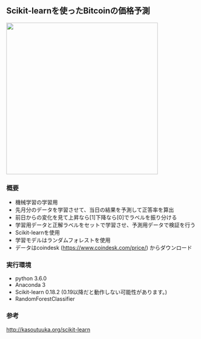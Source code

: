 ## Scikit-learnを使ったBitcoinの価格予測

<img src="https://user-images.githubusercontent.com/26180642/29090156-9965a3c0-7cb9-11e7-9fa0-f9694ba7ddc1.jpg" width="400px">


### 概要
* 機械学習の学習用
* 先月分のデータを学習させて、当日の結果を予測して正答率を算出
* 前日からの変化を見て上昇なら[1]下降なら[0]でラベルを振り分ける
* 学習用データと正解ラベルをセットで学習させ、予測用データで検証を行う
* Scikit-learnを使用
* 学習モデルはランダムフォレストを使用
* データはcoindesk (https://www.coindesk.com/price/) からダウンロード


### 実行環境
* python 3.6.0
* Anaconda 3
* Scikit-learn 0.18.2 (0.19以降だと動作しない可能性があります。)　
* RandomForestClassifier

### 参考
http://kasoutuuka.org/scikit-learn

